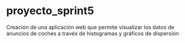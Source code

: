 # proyecto_sprint5
Creación de una aplicación web que permite visualizar los datos de anuncios de coches a través de histogramas y gráficos de dispersión